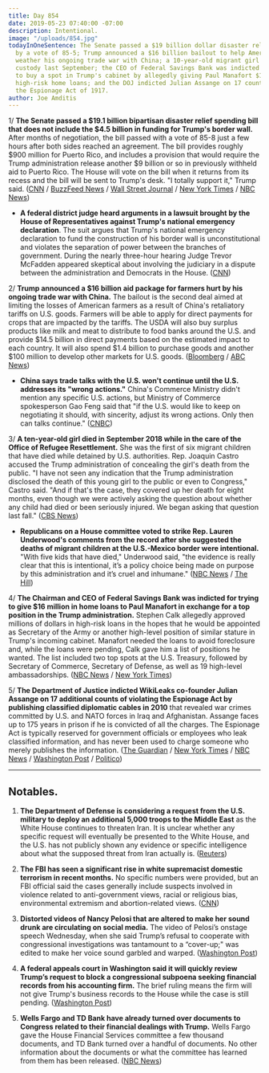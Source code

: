 ```yaml
---
title: Day 854
date: 2019-05-23 07:40:00 -07:00
description: Intentional.
image: "/uploads/854.jpg"
todayInOneSentence: The Senate passed a $19 billion dollar disaster relief package
  by a vote of 85-5; Trump announced a $16 billion bailout to help American farmers
  weather his ongoing trade war with China; a 10-year-old migrant girl died in U.S.
  custody last September; the CEO of Federal Savings Bank was indicted for trying
  to buy a spot in Trump's cabinet by allegedly giving Paul Manafort $16 million in
  high-risk home loans; and the DOJ indicted Julian Assange on 17 counts of violating
  the Espionage Act of 1917.
author: Joe Amditis
---
```


1/ **The Senate passed a $19.1 billion bipartisan disaster relief spending bill that does not include the $4.5 billion in funding for Trump's border wall.** After months of negotiation, the bill passed with a vote of 85-8 just a few hours after both sides reached an agreement. The bill provides roughly $900 million for Puerto Rico, and includes a provision that would require the Trump administration release another $9 billion or so in previously withheld aid to Puerto Rico. The House will vote on the bill when it returns from its recess and the bill will be sent to Trump's desk. "I totally support it," Trump said. ([CNN](https://www.cnn.com/2019/05/23/politics/disaster-relief-vote-senate/index.html) / [BuzzFeed News](https://www.buzzfeednews.com/article/paulmcleod/congress-deal-puerto-rico-disaster-relief-trump-wall) / [Wall Street Journal](https://www.wsj.com/articles/senate-reaches-19-1-billion-deal-on-disaster-aid-republicans-say-11558635696) / [New York Times](https://www.nytimes.com/2019/05/23/us/politics/congress-disaster-relief.html) / [NBC News](https://www.nbcnews.com/politics/congress/senate-strikes-deal-19-billion-disaster-relief-bill-excludes-border-n1009396))

* **A federal district judge heard arguments in a lawsuit brought by the House of Representatives against Trump's national emergency declaration**. The suit argues that Trump's national emergency declaration to fund the construction of his border wall is unconstitutional and violates the separation of power between the branches of government. During the nearly three-hour hearing Judge Trevor McFadden appeared skeptical about involving the judiciary in a dispute between the administration and Democrats in the House. ([CNN](https://www.cnn.com/2019/05/23/politics/house-lawsuit-national-emergency-declaration/index.html))

2/ **Trump announced a $16 billion aid package for farmers hurt by his ongoing trade war with China.** The bailout is the second deal aimed at limiting the losses of American farmers as a result of China's retaliatory tariffs on U.S. goods. Farmers will be able to apply for direct payments for crops that are impacted by the tariffs. The USDA will also buy surplus products like milk and meat to distribute to food banks around the U.S. and provide $14.5 billion in direct payments based on the estimated impact to each country. It will also spend $1.4 billion to purchase goods and another $100 million to develop other markets for U.S. goods. ([Bloomberg](https://www.bloomberg.com/news/articles/2019-05-23/trump-to-approve-16-billion-more-in-farm-trade-aid-perdue-says) / [ABC News](https://abcnews.go.com/Politics/trump-administration-announces-16-billion-bailout-farmers-hit/story?id=63227201))

* **China says trade talks with the U.S. won't continue until the U.S. addresses its "wrong actions."** China's Commerce Ministry didn't mention any specific U.S. actions, but Ministry of Commerce spokesperson Gao Feng said that "if the U.S. would like to keep on negotiating it should, with sincerity, adjust its wrong actions. Only then can talks continue." ([CNBC](https://www.cnbc.com/2019/05/23/china-says-trade-talks-cant-continue-unless-us-addresses-its-wrong-actions.html))

3/ **A ten-year-old girl died in September 2018 while in the care of the Office of Refugee Resettlement.** She was the first of six migrant children that have died while detained by U.S. authorities. Rep. Joaquin Castro accused the Trump administration of concealing the girl's death from the public. "I have not seen any indication that the Trump administration disclosed the death of this young girl to the public or even to Congress," Castro said. "And if that's the case, they covered up her death for eight months, even though we were actively asking the question about whether any child had died or been seriously injured. We began asking that question last fall." ([CBS News](https://www.cbsnews.com/news/migrant-children-death-a-10-year-old-migrant-girl-died-last-year-in-government-care-officials-acknowledge-exclusive/))

* **Republicans on a House committee voted to strike Rep. Lauren Underwood's comments from the record after she suggested the deaths of migrant children at the U.S.-Mexico border were intentional.** "With five kids that have died," Underwood said, "the evidence is really clear that this is intentional, it’s a policy choice being made on purpose by this administration and it’s cruel and inhumane." ([NBC News](https://www.nbcnews.com/politics/congress/gop-removes-lawmaker-s-remarks-record-after-dispute-over-border-n1008886?cid=sm_npd_nn_tw_ma) / [The Hill](https://thehill.com/homenews/house/445167-gop-votes-to-strike-democrats-comments-after-she-confronts-acting-dhs-chief-on))

4/ **The Chairman and CEO of Federal Savings Bank was indicted for trying to give $16 million in home loans to Paul Manafort in exchange for a top position in the Trump administration.** Stephen Calk allegedly approved millions of dollars in high-risk loans in the hopes that he would be appointed as Secretary of the Army or another high-level position of similar stature in Trump's incoming cabinet. Manafort needed the loans to avoid foreclosure and, while the loans were pending, Calk gave him a list of positions he wanted. The list included two top spots at the U.S. Treasury, followed by Secretary of Commerce, Secretary of Defense, as well as 19 high-level ambassadorships. ([NBC News](https://www.nbcnews.com/politics/justice-department/bank-ceo-stephen-calk-charged-soliciting-manafort-trump-admin-job-n1009216) / [New York Times](https://www.nytimes.com/2019/05/23/nyregion/stephen-calk-manafort-arrest.html))

5/ **The Department of Justice indicted WikiLeaks co-founder Julian Assange on 17 additional counts of violating the Espionage Act by publishing classified diplomatic cables in 2010** that revealed war crimes committed by U.S. and NATO forces in Iraq and Afghanistan. Assange faces up to 175 years in prison if he is convicted of all the charges. The Espionage Act is typically reserved for government officials or employees who leak classified information, and has never been used to charge someone who merely publishes the information. ([The Guardian](https://www.theguardian.com/media/2019/may/23/wikileaks-founder-julian-assange-with-violating-the-espionage-act-in-18-count-indictment) / [New York Times](https://www.nytimes.com/2019/05/23/us/politics/assange-indictment.html) / [NBC News](https://www.nbcnews.com/news/us-news/wikileaks-founder-julian-assange-indicted-new-charges-under-espionage-act-n1009441) / [Washington Post](https://www.washingtonpost.com/local/legal-issues/wikileaks-founder-julian-assange-charged-with-violating-espionage-act/2019/05/23/42a2c6cc-7d6a-11e9-a5b3-34f3edf1351e_story.html?noredirect=on) / [Politico](https://www.politico.com/story/2019/05/23/doj-accuses-assange-of-violating-espionage-act-1342653))

---

## Notables.

1. **The Department of Defense is considering a request from the U.S. military to deploy an additional 5,000 troops to the Middle East** as the White House continues to threaten Iran. It is unclear whether any specific request will eventually be presented to the White House, and the U.S. has not publicly shown any evidence or specific intelligence about what the supposed threat from Iran actually is. ([Reuters](https://www.reuters.com/article/us-usa-iran-pentagon-idUSKCN1SS2XT))

2. **The FBI has seen a significant rise in white supremacist domestic terrorism in recent months.** No specific numbers were provided, but an FBI official said the cases generally include suspects involved in violence related to anti-government views, racial or religious bias, environmental extremism and abortion-related views. ([CNN](https://www.cnn.com/2019/05/23/politics/fbi-white-supremacist-domestic-terror/index.html))

3. **Distorted videos of Nancy Pelosi that are altered to make her sound drunk are circulating on social media.** The video of Pelosi’s onstage speech Wednesday, when she said Trump’s refusal to cooperate with congressional investigations was tantamount to a “cover-up;" was edited to make her voice sound garbled and warped. ([Washington Post](http://www.washingtonpost.com/technology/2019/05/23/faked-pelosi-videos-slowed-make-her-appear-drunk-spread-across-social-media/))

4. **A federal appeals court in Washington said it will quickly review Trump’s request to block a congressional subpoena seeking financial records from his accounting firm.** The brief ruling means the firm will not give Trump's business records to the House while the case is still pending. ([Washington Post](https://outline.com/KAu35a))

5. **Wells Fargo and TD Bank have already turned over documents to Congress related to their financial dealings with Trump.** Wells Fargo gave the House Financial Services committee a few thousand documents, and TD Bank turned over a handful of documents. No other information about the documents or what the committee has learned from them has been released. ([NBC News](https://www.nbcnews.com/politics/congress/wells-fargo-td-bank-have-already-given-trump-related-financial-n1007181))